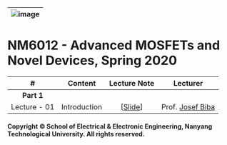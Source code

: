 |![image](https://github.com/ldkong1205/NTU-Graduate-Courses/blob/master/Courses/EE6508/logo.png)|
|---|
# NM6012 - Advanced MOSFETs and Novel Devices, Spring 2020

|#|Content|Lecture Note|Lecturer|
|:---:|:---:|:---:|:---:|
|**Part 1**|
|Lecture - 01|Introduction|[[Slide](https://github.com/ldkong1205/NTU-Graduate-Courses/blob/master/Courses/EE6508/Slides/EE6508%20-%20Power%20System%20Harmonics%20(Weeks%201-%206%2C%202019-2020%20Sem%202).pdf)]|Prof. [Josef Biba](https://tum-asia.edu.sg/dr-ing-josef-biba/)|


#### Copyright © School of Electrical & Electronic Engineering, Nanyang Technological University. All rights reserved.

